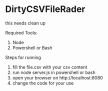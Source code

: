 # DirtyCSVFileRader
this needs clean up

Required Tools:
1. Node
2. Powershell or Bash


Steps for running
1. fill the file.csv with your csv content
2. run node server.js in powershell or bash
3. open your browser on http://localhost:8080
4. change the code for your use
